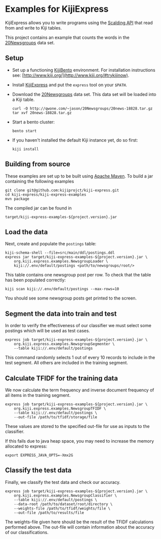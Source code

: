 Examples for KijiExpress
===========================

KijiExpress allows you to write programs using the
[Scalding API](https://github.com/twitter/scalding) that read from and write to Kiji tables.

This project contains an example that counts the words in the
[20Newsgroups](http://qwone.com/~jason/20Newsgroups/) data set.

Setup
-----

*   Set up a functioning [KijiBento](https://github.com/kijiproject/kiji-bento/) environment. For
    installation instructions see: [http://www.kiji.org/](http://www.kiji.org/#trykijinow).
*   Install [KijiExpress](https://github.com/kijiproject/kiji-express) and put the `express`
    tool on your `$PATH`.
*   Download the [20Newsgroups](http://qwone.com/~jason/20Newsgroups/) data set. This data set will
    be loaded into a Kiji table.

        curl -O http://qwone.com/~jason/20Newsgroups/20news-18828.tar.gz
        tar xvf 20news-18828.tar.gz

*   Start a bento cluster:

        bento start

*   If you haven't installed the default Kiji instance yet, do so first:

        kiji install

Building from source
--------------------

These examples are set up to be built using [Apache Maven](http://maven.apache.org/). To build a jar
containing the following examples

    git clone git@github.com:kijiprojct/kiji-express.git
    cd kiji-express/kiji-express-examples
    mvn package

The compiled jar can be found in

    target/kiji-express-examples-${project.version}.jar

Load the data
-------------

Next, create and populate the `postings` table:

    kiji-schema-shell --file=src/main/ddl/postings.ddl
    express jar target/kiji-express-examples-${project.version}.jar \
        org.kiji.express.examples.NewsgroupLoader \
        kiji://.env/default/postings <path/to/newsgroups/root/>

This table contains one newsgroup post per row. To check that the table has been populated
correctly:

    kiji scan kiji://.env/default/postings --max-rows=10

You should see some newsgroup posts get printed to the screen.

Segment the data into train and test
------------------------------------

In order to verify the effectiveness of our classifier we must select some postings which will be
used as test cases.

    express job target/kiji-express-examples-${project.version}.jar \
        org.kiji.express.examples.NewsgroupSegmenter \
        --table kiji://.env/default/postings

This command randomly selects 1 out of every 10 records to include in the test segment. All others
are included in the training segment.

Calculate TFIDF for the training data
----------------------------

We now calculate the term frequency and inverse document frequency of all items in the training
segment.

    express job target/kiji-express-examples-${project.version}.jar \
        org.kiji.express.examples.NewsgroupTFIDF \
        --table kiji://.env/default/postings \
        --out-file /path/to/tfidf/storage/file

These values are stored to the specified out-file for use as inputs to the classifier.

If this fails due to java heap space, you may need to increase the memory allocated to express:

    export EXPRESS_JAVA_OPTS=-Xmx2G

Classify the test data
----------------------

Finally, we classify the test data and check our accuracy.

    express job target/kiji-express-examples-${project.version}.jar \
        org.kiji.express.examples.NewsgroupClassifier \
        --table kiji://.env/default/postings \
        --data-root /path/to/dataset/root/directory \
        --weights-file /path/to/tfidf/weights/file \
        --out-file /path/to/results/file

The weights-file given here should be the result of the TFIDF calculations performed above.
The out-file will contain information about the accuracy of our classifications.
